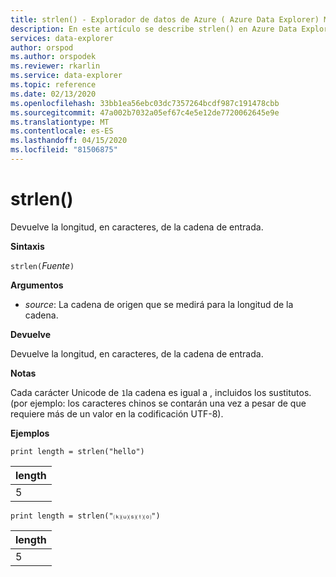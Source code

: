 ```yaml
---
title: strlen() - Explorador de datos de Azure ( Azure Data Explorer) Microsoft Docs
description: En este artículo se describe strlen() en Azure Data Explorer.
services: data-explorer
author: orspod
ms.author: orspodek
ms.reviewer: rkarlin
ms.service: data-explorer
ms.topic: reference
ms.date: 02/13/2020
ms.openlocfilehash: 33bb1ea56ebc03dc7357264bcdf987c191478cbb
ms.sourcegitcommit: 47a002b7032a05ef67c4e5e12de7720062645e9e
ms.translationtype: MT
ms.contentlocale: es-ES
ms.lasthandoff: 04/15/2020
ms.locfileid: "81506875"
---
```

# <a name="strlen"></a>strlen()

Devuelve la longitud, en caracteres, de la cadena de entrada.

**Sintaxis**

`strlen(`*Fuente*`)`

**Argumentos**

* *source*: La cadena de origen que se medirá para la longitud de la cadena.

**Devuelve**

Devuelve la longitud, en caracteres, de la cadena de entrada.

**Notas**

Cada carácter Unicode de `1`la cadena es igual a , incluidos los sustitutos.
(por ejemplo: los caracteres chinos se contarán una vez a pesar de que requiere más de un valor en la codificación UTF-8).


**Ejemplos**

```kusto
print length = strlen("hello")
```

|length|
|---|
|5|

```kusto
print length = strlen("⒦⒰⒮⒯⒪")
```

|length|
|---|
|5|